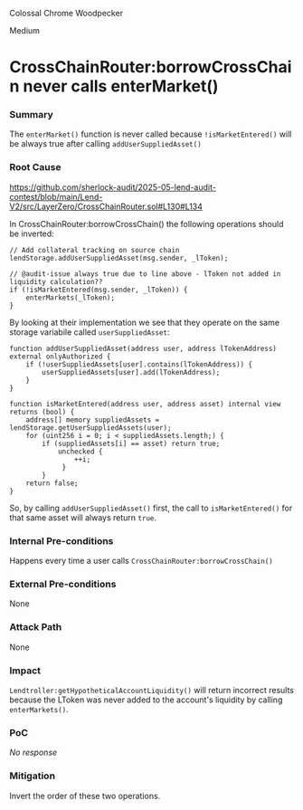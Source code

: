 Colossal Chrome Woodpecker

Medium

# CrossChainRouter:borrowCrossChain never calls enterMarket()

### Summary

The `enterMarket()` function is never called because `!isMarketEntered()` will be always true after calling `addUserSuppliedAsset()`

### Root Cause

https://github.com/sherlock-audit/2025-05-lend-audit-contest/blob/main/Lend-V2/src/LayerZero/CrossChainRouter.sol#L130#L134

In CrossChainRouter:borrowCrossChain() the following operations should be inverted:

```solidity
// Add collateral tracking on source chain
lendStorage.addUserSuppliedAsset(msg.sender, _lToken);

// @audit-issue always true due to line above - lToken not added in liquidity calculation??
if (!isMarketEntered(msg.sender, _lToken)) {
    enterMarkets(_lToken);
}
```

By looking at their implementation we see that they operate on the same storage variabile called `userSuppliedAsset`:

```solidity
function addUserSuppliedAsset(address user, address lTokenAddress) external onlyAuthorized {
    if (!userSuppliedAssets[user].contains(lTokenAddress)) {
        userSuppliedAssets[user].add(lTokenAddress);
    }
}

function isMarketEntered(address user, address asset) internal view returns (bool) {
    address[] memory suppliedAssets = lendStorage.getUserSuppliedAssets(user);
    for (uint256 i = 0; i < suppliedAssets.length;) {
        if (suppliedAssets[i] == asset) return true;
            unchecked {
                ++i;
             }
        }
    return false;
}

```

So, by calling `addUserSuppliedAsset()` first, the call to `isMarketEntered()` for that same asset will always return `true`.

### Internal Pre-conditions

Happens every time a user calls `CrossChainRouter:borrowCrossChain()`

### External Pre-conditions

None

### Attack Path

None

### Impact

`Lendtroller:getHypotheticalAccountLiquidity()` will return incorrect results because the LToken was never added to the account's liquidity by calling `enterMarkets()`.


### PoC

_No response_

### Mitigation

Invert the order of these two operations.